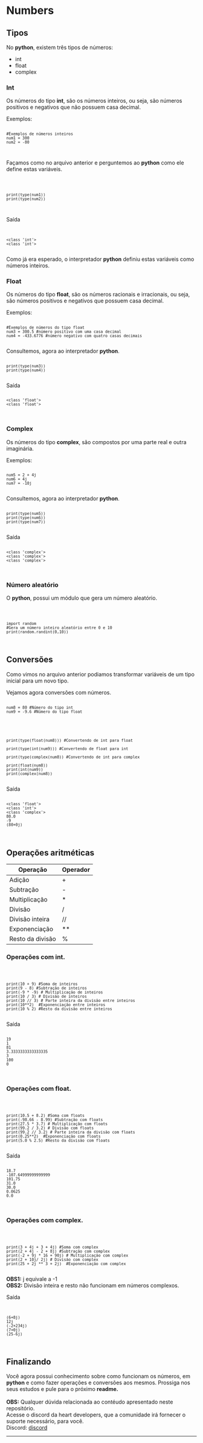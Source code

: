 # Numbers
 
## Tipos
<p>No <b>python</b>, existem três tipos de números:</p>
<ul>
    <li>int</li>
    <li>float</li>
    <li>complex</li>
</ul>

### Int

<p>Os números do tipo <b>int</b>, são os números inteiros, ou seja, são números positivos e negativos que não possuem casa decimal.</p>
Exemplos:

<code>
    
    #Exemplos de números inteiros
    num1 = 300
    num2 = -80 

</code>

Façamos como no arquivo anterior e perguntemos ao <b>python</b> como ele define estas variáveis.

<code>

    print(type(num1))
    print(type(num2))

</code>

Saída
<code>

    <class 'int'>
    <class 'int'>

</code>
Como já era esperado, o interpretador <b>python</b> definiu estas variáveis como números inteiros.

### Float

<p>Os números do tipo <b>float</b>, são os números racionais e irracionais, ou seja, são números positivos e negativos que  possuem casa decimal.</p>
Exemplos:
<code>

    #Exemplos de números do tipo float
    num3 = 300.5 #número positivo com uma casa decimal
    num4 = -433.6776 #número negativo com quatro casas decimais

</code>
Consultemos, agora ao interpretador <b>python</b>.

<code>

    print(type(num3))
    print(type(num4))

</code>
Saída
<code>

    <class 'float'>
    <class 'float'>
</code>

### Complex 

<p>Os números do tipo <b>complex</b>, são compostos por uma parte real e outra imaginária.</p>
Exemplos:

<code>

    num5 = 2 + 4j
    num6 = 4j
    num7 = -10j
</code>
Consultemos, agora ao interpretador <b>python</b>.
<code>

    print(type(num5))
    print(type(num6))
    print(type(num7))
</code>
Saída
<code>

    <class 'complex'>
    <class 'complex'>
    <class 'complex'>
</code>

### Número aleatório

<p>O <b>python</b>, possui um módulo que gera um número aleatório.</p>

<code>

    import random
    #Gera um número inteiro aleatório entre 0 e 10
    print(random.randint(0,10))    

</code>

## Conversões

<p>Como vimos no arquivo anterior podiamos transformar variáveis de um tipo inicial para um novo tipo.</p>
Vejamos agora conversões com números.
<code>
    
    num8 = 80 #Número do tipo int
    num9 = -9.6 #Número do tipo float

</code>

<code>

    print(type(float(num8))) #Convertendo de int para float
    
    print(type(int(num9))) #Convertendo de float para int 

    print(type(complex(num8)) #Convertendo de int para complex

    print(float(num8))
    print(int(num9))
    print(complex(num8)) 
</code>
Saída
<code>
    
    <class 'float'>
    <class 'int'>
    <class 'complex'>
    80.0
    -9
    (80+0j)
</code>

## Operações aritméticas

| Operação       | Operador  |
|----------------|-----------|
|Adição          |     +     |
|Subtração       |     -     |
|Multiplicação   |     *     |
|Divisão         |     /     |
|Divisão inteira |     //    |
|Exponenciação   |     **    |
|Resto da divisão|     %     |

### Operações com int.
<code>

    print(10 + 9) #Soma de inteiros
    print(9 - 8) #Subtração de inteiros
    print(-9 * -9) # Multiplicação de inteiros
    print(10 / 3) # Divisão de inteiros
    print(10 // 3) # Parte inteira da divisão entre inteiros
    print(10**2)  #Exponenciação entre inteiros
    print(10 % 2) #Resto da divisão entre inteiros
</code>
Saída
<code>

    19
    1
    81
    3.3333333333333335
    3
    100
    0
</code>

### Operações com float.

<code>

    print(10.5 + 8.2) #Soma com floats
    print(-98.66 - 8.99) #Subtração com floats
    print(27.5 * 3.7) # Multiplicação com floats
    print(99.2 / 3.2) # Divisão com floats
    print(99.2 // 3.2) # Parte inteira da divisão com floats
    print(0.25**2)  #Exponenciação com floats
    print(5.0 % 2.5) #Resto da divisão com floats
</code>
Saída
<code>

    18.7
    -107.64999999999999
    101.75
    31.0
    30.0
    0.0625
    0.0    
</code>

### Operações com complex.

<code>

    print(3 + 4j + 3 + 4j) #Soma com complex
    print(2 + 4j - 2 + 8j) #Subtração com complex
    print(-2 + 9j * 16 + 90j) # Multiplicação com complex
    print(2 + 10j/ 2j) # Divisão com complex
    print(25 + 2j ** 3 + 2j)  #Exponenciação com complex

</code>
<b>OBS1:</b> j equivale a -1 <br>
<b>OBS2:</b> Divisão inteira e resto não funcionam em números complexos.

Saída
<code>

    (6+8j)
    12j
    (-2+234j)
    (7+0j)
    (25-6j)
</code>

## Finalizando
Você agora possui conhecimento sobre como funcionam os números, em<b> python</b> e como fazer operações e conversões aos mesmos. Prossiga nos seus estudos e pule para o próximo <b>readme.</b>
<br>
<br>
<b>OBS:</b> Qualquer dúvida relacionada ao contéudo apresentado neste repositório.<br>
Acesse o discord da heart developers, que a comunidade irá fornecer o suporte necessário, para você.<br>
Discord: <a href="https://discord.com/invite/7UJDgBG">discord</a>
<hr>